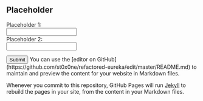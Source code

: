 ## Placeholder
<script src='/refactored-eureka/main.js'></script>
<form>
  Placeholder 1:<br>
  <input type="text" name="firstname"><br>
  Placeholder 2:<br>
  <input type="text" name="lastname"><br>
</form>
  <button onclick="calculate()">Submit</button>
You can use the [editor on GitHub](https://github.com/st0x0ne/refactored-eureka/edit/master/README.md) to maintain and preview the content for your website in Markdown files.

Whenever you commit to this repository, GitHub Pages will run [Jekyll](https://jekyllrb.com/) to rebuild the pages in your site, from the content in your Markdown files.


